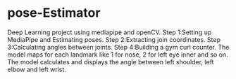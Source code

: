 # pose-Estimator
Deep Learning project using mediapipe and openCV.
Step 1:Setting up MediaPipe and Estimating poses.
Step 2:Extracting join coordinates.
Step 3:Calculating angles between joints.
Step 4:Building a gym curl counter.
The model maps for each landmark like 1 for nose, 2 for left eye inner and so on.
The model calculates and displays the angle between left shoulder, left elbow and left wrist.
